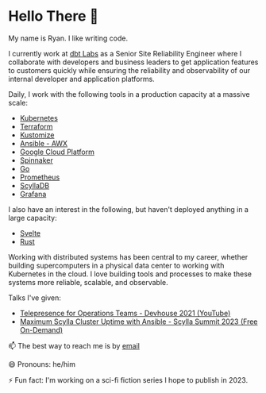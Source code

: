 # Hello There 👋

My name is Ryan. I like writing code.

I currently work at [dbt Labs](https://getdbt.com) as a Senior Site Reliability Engineer where I collaborate with developers and business leaders to get application features to customers quickly while ensuring the reliability and observability of our internal developer and application platforms.

Daily, I work with the following tools in a production capacity at a massive scale:

* [Kubernetes](https://kubernetes.io)
* [Terraform](https://terraform.io)
* [Kustomize](https://kustomize.io)
* [Ansible - AWX](https://github.com/ansible/awx)
* [Google Cloud Platform](https://cloud.google.com/)
* [Spinnaker](https://spinnaker.io)
* [Go](https://go.dev)
* [Prometheus](https://prometheus.io)
* [ScyllaDB](https://scylladb.com)
* [Grafana](https://grafana.com)

I also have an interest in the following, but haven't deployed anything in a large capacity:

* [Svelte](https://svelte.dev/)
* [Rust](https://www.rust-lang.org/)

Working with distributed systems has been central to my career, whether building supercomputers in a physical data center to working with Kubernetes in the cloud. I love building tools and processes to make these systems more reliable, scalable, and observable. 

Talks I've given:

* [Telepresence for Operations Teams - Devhouse 2021 (YouTube)](https://www.youtube.com/watch?v=VQvJIP0zsqY)
* [Maximum Scylla Cluster Uptime with Ansible - Scylla Summit 2023 (Free On-Demand)](https://www.scylladb.com/presentations/maximum-uptime-cluster-orchestration-with-ansible/)

📫 The best way to reach me is by [email](mailto:nazufel@proton.me)

😄 Pronouns: he/him

⚡ Fun fact: I'm working on a sci-fi fiction series I hope to publish in 2023.
